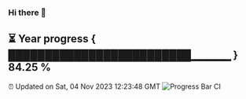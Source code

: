 ### Hi there 👋
⏳ Year progress { █████████████████████████▁▁▁▁▁ } 84.25 %
---
⏰ Updated on Sat, 04 Nov 2023 12:23:48 GMT
![Progress Bar CI](https://github.com/liununu/liununu/workflows/Progress%20Bar%20CI/badge.svg)
